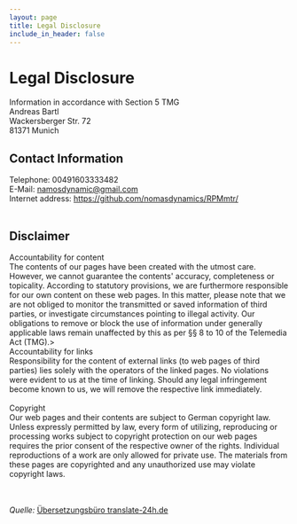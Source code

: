 ```yaml
---
layout: page
title: Legal Disclosure
include_in_header: false
---
```

<h1>Legal Disclosure</h1>
Information in accordance with Section 5 TMG
<br>Andreas Bartl<br>Wackersberger Str. 72<br>81371 Munich<br>
<h2>Contact Information</h2>
Telephone: 00491603333482<br>E-Mail: <a href="mailto:namosdynamic@gmail.com">namosdynamic@gmail.com</a><br>Internet address: <a href="https://github.com/nomasdynamics/RPMmtr/" target="_blank">https://github.com/nomasdynamics/RPMmtr/</a><br><br>
<h2>Disclaimer</h2>
Accountability for content<br>
The contents of our pages have been created with the utmost care. However, we cannot guarantee the contents'
accuracy, completeness or topicality. According to statutory provisions, we are furthermore responsible for 
our own content on these web pages. In this matter, please note that we are not obliged to monitor 
the transmitted or saved information of third parties, or investigate circumstances pointing to illegal activity. 
Our obligations to remove or block the use of information under generally applicable laws remain unaffected by this as per 
§§ 8 to 10 of the Telemedia Act (TMG).><br>Accountability for links<br>
Responsibility for the content of 
external links (to web pages of third parties) lies solely with the operators of the linked pages. No violations were 
evident to us at the time of linking. Should any legal infringement become known to us, we will remove the respective 
link immediately.<br><br>Copyright<br> Our web pages and their contents are subject to German copyright law. Unless 
expressly permitted by law, every form of utilizing, reproducing or processing 
works subject to copyright protection on our web pages requires the prior consent of the respective owner of the rights. 
Individual reproductions of a work are only allowed for private use. 
The materials from these pages are copyrighted and any unauthorized use may violate copyright laws.

<br><br>
<i>Quelle: </i><a href="http://www.translate-24h.de" target="_blank">Übersetzungsbüro translate-24h.de</a> <br><br>
